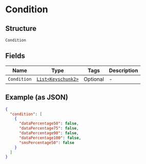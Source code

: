 
# Condition

## Structure

`Condition`

## Fields

| Name | Type | Tags | Description |
|  --- | --- | --- | --- |
| `Condition` | [`List<Keyschunk2>`](../../doc/models/keyschunk-2.md) | Optional | - |

## Example (as JSON)

```json
{
  "condition": [
    {
      "dataPercentage50": false,
      "dataPercentage75": false,
      "dataPercentage90": false,
      "dataPercentage100": false,
      "smsPercentage50": false
    }
  ]
}
```

